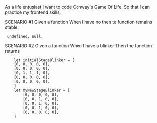 As a life entusiast
I want to code Conway's Game Of Life.
So that I can practice my frontend skills.

SCENARIO #1
     Given a function <next>
     When I have no <initial-state>
     then te function remains stable. 

     undefined, null, 

SCENARIO #2
    Given a function <next>
    When I have a blinker <initial-state>
    Then the function returns <current-state>

        let initialStageBlinker = [
        [0, 0, 0, 0, 0],
        [0, 0, 0, 0, 0],
        [0, 1, 1, 1, 0],
        [0, 0, 0, 0, 0],
        [0, 0, 0, 0, 0],
        ]
        let myNewStageBlinker = [
            [0, 0, 0, 0, 0],
            [0, 0, 1, 0, 0],
            [0, 0, 1, 0, 0],
            [0, 0, 1, 0, 0],
            [0, 0, 0, 0, 0],
        ]